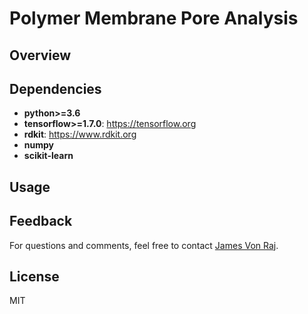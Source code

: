 # Polymer Membrane Pore Analysis

## Overview

## Dependencies

* **python>=3.6**
* **tensorflow>=1.7.0**: https://tensorflow.org
* **rdkit**: https://www.rdkit.org
* **numpy**
* **scikit-learn**

## Usage

## Feedback
For questions and comments, feel free to contact [James Von Raj](mailto:jvraj@calpoly.edu).

## License
MIT
